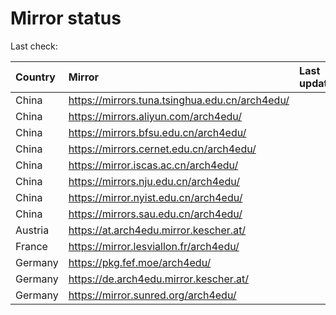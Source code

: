 <script src="./time.js"></script>
# Mirror status
Last check: <script type="text/javascript">localize(1715901551.4871204);</script>

|Country|Mirror|Last update|
|:------|:-----|:----------|
|China|https://mirrors.tuna.tsinghua.edu.cn/arch4edu/|<script type="text/javascript">localize(1715884286);</script>|
|China|https://mirrors.aliyun.com/arch4edu/|<script type="text/javascript">localize(1715840987);</script>|
|China|https://mirrors.bfsu.edu.cn/arch4edu/|<script type="text/javascript">localize(1715884286);</script>|
|China|https://mirrors.cernet.edu.cn/arch4edu/|<script type="text/javascript">localize(1715840987);</script>|
|China|https://mirror.iscas.ac.cn/arch4edu/|<script type="text/javascript">localize(1715840987);</script>|
|China|https://mirrors.nju.edu.cn/arch4edu/|<script type="text/javascript">localize(1715797975);</script>|
|China|https://mirror.nyist.edu.cn/arch4edu/|<script type="text/javascript">localize(1715840987);</script>|
|China|https://mirrors.sau.edu.cn/arch4edu/|<script type="text/javascript">localize(1715884286);</script>|
|Austria|https://at.arch4edu.mirror.kescher.at/|<script type="text/javascript">localize(1715884286);</script>|
|France|https://mirror.lesviallon.fr/arch4edu/|<script type="text/javascript">localize(1715840987);</script>|
|Germany|https://pkg.fef.moe/arch4edu/|<script type="text/javascript">localize(1715884286);</script>|
|Germany|https://de.arch4edu.mirror.kescher.at/|<script type="text/javascript">localize(1715884286);</script>|
|Germany|https://mirror.sunred.org/arch4edu/|<script type="text/javascript">localize(1715884286);</script>|

<script src="./tablefilter/tablefilter.js"></script>
<script src="./table.js"></script>